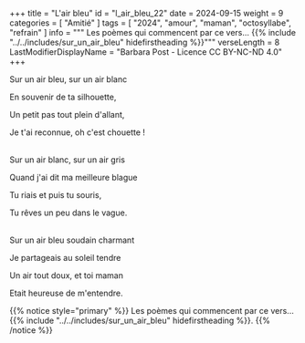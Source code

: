 +++
title = "L'air bleu"
id = "l_air_bleu_22"
date = 2024-09-15
weight = 9
categories = [ "Amitié" ]
tags = [ "2024", "amour", "maman", "octosyllabe", "refrain" ]
info = """
Les poèmes qui commencent par ce vers...
{{% include "../../includes/sur_un_air_bleu" hidefirstheading %}}"""
verseLength = 8
LastModifierDisplayName = "Barbara Post - Licence CC BY-NC-ND 4.0"
+++

Sur un air bleu, sur un air blanc

En souvenir de ta silhouette,

Un petit pas tout plein d'allant,

Je t'ai reconnue, oh c'est chouette !

 \
Sur un air blanc, sur un air gris

Quand j'ai dit ma meilleure blague

Tu riais et puis tu souris,

Tu rêves un peu dans le vague.

 \
Sur un air bleu soudain charmant

Je partageais au soleil tendre

Un air tout doux, et toi maman

Etait heureuse de m'entendre.

{{% notice style="primary" %}}
Les poèmes qui commencent par ce vers...
{{% include "../../includes/sur_un_air_bleu" hidefirstheading %}}.
{{% /notice %}}

